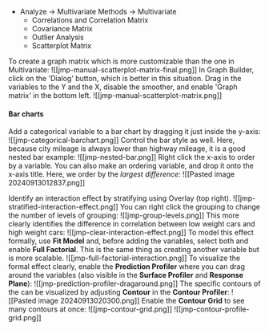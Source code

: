 - Analyze -> Multivariate Methods -> Multivariate
	- Correlations and Correlation Matrix
	- Covariance Matrix
	- Outlier Analysis
	- Scatterplot Matrix

To create a graph matrix which is more customizable than the one in Multivariate:
![[jmp-manual-scatterplot-matrix-final.png]]
In Graph Builder, click on the 'Dialog' button, which is better in this situation.  Drag in the variables to the Y and the X, disable the smoother, and enable 'Graph matrix' in the bottom left.
![[jmp-manual-scatterplot-matrix.png]]

#### Bar charts
Add a categorical variable to a bar chart by dragging it just inside the y-axis:
![[jmp-categorical-barchart.png]]
Control the bar style as well.  Here, because city mileage is always lower than highway mileage, it is a good nested bar example:
![[jmp-nested-bar.png]]
Right click the x-axis to order by a variable.  You can also make an ordering variable, and drop it onto the x-axis title.  Here, we order by the *largest difference*:
![[Pasted image 20240913012837.png]]


Identify an interaction effect by stratifying using Overlay (top right).
![[jmp-stratified-interaction-effect.png]]
You can right click the grouping to change the number of levels of grouping:
![[jmp-group-levels.png]]
This more clearly identifies the difference in correlation between low weight cars and high weight cars:
![[jmp-clear-interaction-effect.png]]
To model this effect formally, use **Fit Model** and, before adding the variables, select both and enable **Full Factorial**.  This is the same thing as creating another variable but is more scalable.
![[jmp-full-factorial-interaction.png]]
To visualize the formal effect clearly, enable the **Prediction Profiler** where you can drag around the variables (also visible in the **Surface Profiler** and **Response Plane**):
![[jmp-prediction-profiler-dragaround.png]]
The specific contours of the can be visualized by adjusting **Contour** in the **Contour Profiler**:
![[Pasted image 20240913020300.png]]
Enable the **Contour Grid** to see many contours at once:
![[jmp-contour-grid.png]]
![[jmp-contour-profile-grid.png]]
